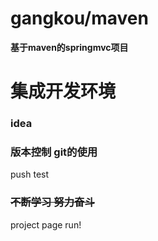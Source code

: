 # gangkou/maven  

**基于maven的springmvc项目** 

# 集成开发环境

### idea

### 版本控制 git的使用  

 push test

###  ~~不断学习  努力奋斗~~  
project page run!



